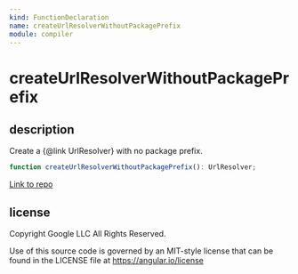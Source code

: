 ```yaml
---
kind: FunctionDeclaration
name: createUrlResolverWithoutPackagePrefix
module: compiler
---
```


# createUrlResolverWithoutPackagePrefix

## description

Create a {@link UrlResolver} with no package prefix.

```ts
function createUrlResolverWithoutPackagePrefix(): UrlResolver;
```

[Link to repo](https://github.com/timdeschryver/angular/blob/master/packages/compiler/src/url_resolver.ts#L12-L14)

## license

Copyright Google LLC All Rights Reserved.

Use of this source code is governed by an MIT-style license that can be
found in the LICENSE file at https://angular.io/license
